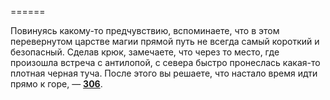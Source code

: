 ======

Повинуясь какому-то предчувствию, вспоминаете, что в этом перевернутом царстве магии прямой путь не всегда самый короткий и безопасный. Сделав крюк, замечаете, что через то место, где произошла встреча с антилопой, с севера быстро пронеслась какая-то плотная черная туча. После этого вы решаете, что настало время идти прямо к горе, — [**306**](#n_306).

